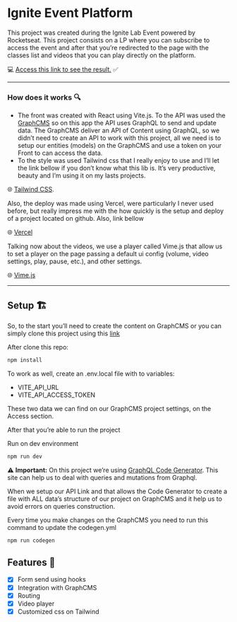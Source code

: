 # Ignite Event Platform

This project was created during the Ignite Lab Event powered by Rocketseat. This project consists on a LP where you can subscribe to access the event and after that you’re redirected to the page with the classes list and videos that you can play directly on the platform.

💻 [Access this link to see the result.](https://ignite-lab-front.vercel.app/) ✅

---

### How does it works 🔍

- The front was created with React using Vite.js. To the API was used the [GraphCMS](https://graphcms.com/) so on this app the API uses GraphQL to send and update data.
The GraphCMS deliver an API of Content using GraphQL, so we didn’t need to create an API to work with this project, all we need is to setup our entities (models) on the GraphCMS and use a token on your Front to can access the data.
- To the style was used Tailwind css that I really enjoy to use and I’ll let the link bellow if you don’t know what this lib is. It’s very productive, beauty and I’m using it on my lasts projects.

🌐 [Tailwind CSS](https://tailwindcss.com/).

Also, the deploy was made using Vercel, were particularly I never used before, but really impress me with the how quickly is the setup and deploy of a project located on github. Also, link bellow

🌐 [Vercel](https://vercel.com/)

Talking now about the videos, we use a player called Vime.js that allow us to set a player on the page passing a default ui config (volume, video settings, play, pause, etc.), and other settings.

🌐 [Vime.js](https://vimejs.com/)

---

## Setup 🏗️

So, to the start you’ll need to create the content on GraphCMS or you can simply clone this project using this [link](https://app.graphcms.com/clone/4153098dc7e6422b803f669270b88f5b?name=Ignite%20Lab%20-%20Miguelman)

After clone this repo:

```jsx
npm install
```

To work as well, create an .env.local file with to variables: 

- VITE_API_URL
- VITE_API_ACCESS_TOKEN

These two data we can find on our GraphCMS project settings, on the Access section.

After that you’re able to run the project

Run on dev environment

```jsx
npm run dev
```

⚠️ **Important:** On this project we’re using [GraphQL Code Generator](https://www.graphql-code-generator.com/). This site can help us to deal with queries and mutations from Graphql. 

When we setup our API Link and that allows the Code Generator to create a file with ALL data’s structure of our project on GraphCMS and it help us to avoid errors on queries construction.

Every time you make changes on the GraphCMS you need to run this command to update the codegen.yml

```jsx
npm run codegen
```

## Features 📜

- [x]  Form send using hooks
- [x]  Integration with GraphCMS
- [x]  Routing
- [x]  Video player
- [x]  Customized css on Tailwind
